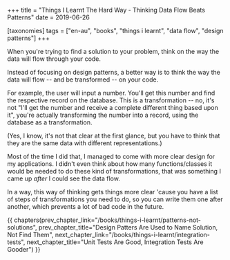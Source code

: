 +++
title = "Things I Learnt The Hard Way - Thinking Data Flow Beats Patterns"
date = 2019-06-26

[taxonomies]
tags = ["en-au", "books", "things i learnt", "data flow", "design patterns"]
+++

When you're trying to find a solution to your problem, think on the way the
data will flow through your code.

<!-- more -->

Instead of focusing on design patterns, a better way is to think the way the
data will flow -- and be transformed -- on your code.

For example, the user will input a number. You'll get this number and find the
respective record on the database. This is a transformation -- no, it's not
"I'll get the number and receive a complete different thing based upon it",
you're actually transforming the number into a record, using the database as a
transformation.

(Yes, I know, it's not that clear at the first glance, but you have to think
that they are the same data with different representations.)

Most of the time I did that, I managed to come with more clear design for my
applications. I didn't even think about how many functions/classes it would be
needed to do these kind of transformations, that was something I came up
_after_ I could see the data flow.

In a way, this way of thinking gets things more clear 'cause you have a list
of steps of transformations you need to do, so you can write them one after
another, which prevents a lot of bad code in the future.

{{ chapters(prev_chapter_link="/books/things-i-learnt/patterns-not-solutions", prev_chapter_title="Design Patters Are Used to Name Solution, Not Find Them", next_chapter_link="/books/things-i-learnt/integration-tests", next_chapter_title="Unit Tests Are Good, Integration Tests Are Gooder") }}
